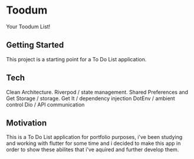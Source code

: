 # Toodum
Your Toodum List!

## Getting Started

This project is a starting point for a To Do List application.

## Tech
Clean Architecture.
Riverpod / state management.
Shared Preferences and Get Storage / storage.
Get It / dependency injection
DotEnv / ambient control 
Dio / API communication

## Motivation

This is a To Do List application for portfolio purposes, i've been studying and working with flutter for some time and i decided to make this app in order to show these abilites that i've aquired and further develop them.

